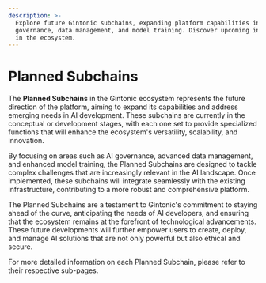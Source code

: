```yaml
---
description: >-
  Explore future Gintonic subchains, expanding platform capabilities in AI
  governance, data management, and model training. Discover upcoming innovations
  in the ecosystem.
---
```


# Planned Subchains

The **Planned Subchains** in the Gintonic ecosystem represents the future direction of the platform, aiming to expand its capabilities and address emerging needs in AI development. These subchains are currently in the conceptual or development stages, with each one set to provide specialized functions that will enhance the ecosystem's versatility, scalability, and innovation.

By focusing on areas such as AI governance, advanced data management, and enhanced model training, the Planned Subchains are designed to tackle complex challenges that are increasingly relevant in the AI landscape. Once implemented, these subchains will integrate seamlessly with the existing infrastructure, contributing to a more robust and comprehensive platform.

The Planned Subchains are a testament to Gintonic's commitment to staying ahead of the curve, anticipating the needs of AI developers, and ensuring that the ecosystem remains at the forefront of technological advancements. These future developments will further empower users to create, deploy, and manage AI solutions that are not only powerful but also ethical and secure.

For more detailed information on each Planned Subchain, please refer to their respective sub-pages.
